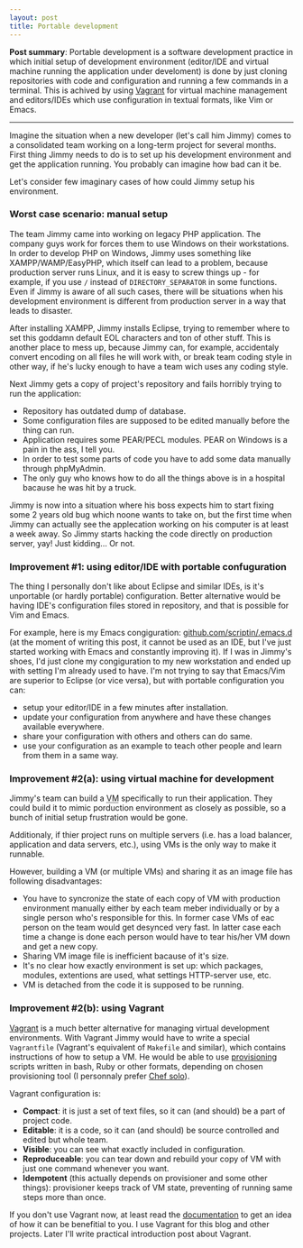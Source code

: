 ```yaml
---
layout: post
title: Portable development
---
```


**Post summary**: Portable development is a software development practice in which initial setup of development environment (editor/IDE and virtual machine running the application under develoment) is done by just cloning repositories with code and configuration and running a few commands in a terminal. This is achived by using [Vagrant][vagrant] for virtual machine management and editors/IDEs which use configuration in textual formats, like Vim or Emacs.

----

Imagine the situation when a new developer (let's call him Jimmy) comes to a consolidated team working on a long-term project for several months. First thing Jimmy needs to do is to set up his development environment and get the application running. You probably can imagine how bad can it be.

Let's consider few imaginary cases of how could Jimmy setup his environment.

### Worst case scenario: manual setup

The team Jimmy came into working on legacy PHP application. The company guys work for forces them to use Windows on their workstations. In order to develop PHP on Windows, Jimmy uses something like XAMPP/WAMP/EasyPHP, which itself can lead to a problem, because production server runs Linux, and it is easy to screw things up - for example, if you use `/` instead of `DIRECTORY_SEPARATOR` in some functions. Even if Jimmy is aware of all such cases, there will be situations when his development environment is different from production server in a way that leads to disaster.

After installing XAMPP, Jimmy installs Eclipse, trying to remember where to set this goddamn default EOL characters and ton of other stuff. This is another place to mess up, because Jimmy can, for example, accidentaly convert encoding on all files he will work with, or break team coding style in other way, if he's lucky enough to have a team wich uses any coding style.

Next Jimmy gets a copy of project's repository and fails horribly trying to run the application:

- Repository has outdated dump of database.
- Some configuration files are supposed to be edited manually before the thing can run.
- Application requires some PEAR/PECL modules. PEAR on Windows is a pain in the ass, I tell you.
- In order to test some parts of code you have to add some data manually through phpMyAdmin.
- The only guy who knows how to do all the things above is in a hospital bacause he was hit by a truck.

Jimmy is now into a situation where his boss expects him to start fixing some 2 years old bug which noone wants to take on, but the first time when Jimmy can actually see the applecation working on his computer is at least a week away. So Jimmy starts hacking the code directly on production server, yay! Just kidding... Or not.

### Improvement #1: using editor/IDE with portable confuguration

The thing I personally don't like about Eclipse and similar IDEs, is it's unportable (or hardly portable) configuration. Better alternative would be having IDE's configuration files stored in repository, and that is possible for Vim and Emacs.

For example, here is my Emacs congiguration: [github.com/scriptin/.emacs.d](https://github.com/scriptin/.emacs.d) (at the moment of writing this post, it cannot be used as an IDE, but I've just started working with Emacs and constantly improving it). If I was in Jimmy's shoes, I'd just clone my congiguration to my new workstation and ended up with setting I'm already used to have. I'm not trying to say that Emacs/Vim are superior to Eclipse (or vice versa), but with portable configuration you can:

- setup your editor/IDE in a few minutes after installation.
- update your configuration from anywhere and have these changes available everywhere.
- share your configuration with others and others can do same.
- use your configuration as an example to teach other people and learn from them in a same way.

### Improvement #2(a): using virtual machine for development

Jimmy's team can build a <acronym title="Virtual Machine">VM</acronym> specifically to run their application. They could build it to mimic porduction environment as closely as possible, so a bunch of initial setup frustration would be gone.

Additionaly, if thier project runs on multiple servers (i.e. has a load balancer, application and data servers, etc.), using VMs is the only way to make it runnable.

However, building a VM (or multiple VMs) and sharing it as an image file has following disadvantages:

- You have to syncronize the state of each copy of VM with production environment manually either by each team meber individually or by a single person who's responsible for this. In former case VMs of eac person on the team would get desynced very fast. In latter case each time a change is done each person would have to tear his/her VM down and get a new copy.
- Sharing VM image file is inefficient bacause of it's size.
- It's no clear how exactly environment is set up: which packages, modules, extentions are used, what settings HTTP-server use, etc.
- VM is detached from the code it is supposed to be running.

### Improvement #2(b): using Vagrant

[Vagrant][vagrant] is a much better alternative for managing virtual development environments. With Vagrant Jimmy would have to write a special `Vagrantfile` (Vagrant's equivalent of `Makefile` and similar), which contains instructions of how to setup a VM. He would be able to use [provisioning](http://docs.vagrantup.com/v2/provisioning/index.html) scripts written in bash, Ruby or other formats, depending on chosen provisioning tool (I personnaly prefer [Chef solo](http://docs.vagrantup.com/v2/provisioning/chef_solo.html)).

Vagrant configuration is:

- **Compact**: it is just a set of text files, so it can (and should) be a part of project code.
- **Editable**: it is a code, so it can (and should) be source controlled and edited but whole team.
- **Visible**: you can see what exactly included in configuration.
- **Reproduceable**: you can tear down and rebuild your copy of VM with just one command whenever you want.
- **Idempotent** (this actually depends on provisioner and some other things): provisioner keeps track of VM state, preventing of running same steps more than once.

If you don't use Vagrant now, at least read the [documentation][vagrant_docs] to get an idea of how it can be benefitial to you. I use Vagrant for this blog and other projects. Later I'll write practical introduction post about Vagrant.

[vagrant]: http://vagrantup.com
[vagrant_docs]: http://docs.vagrantup.com/v2/
